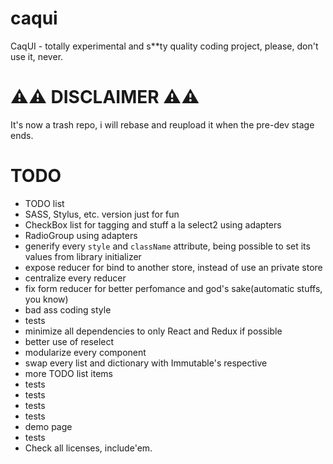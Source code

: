 # caqui
CaqUI - totally experimental and s**ty quality coding project, please, don't use it, never.

# :warning::warning: DISCLAIMER :warning::warning:

It's now a trash repo, i will rebase and reupload it when the pre-dev stage ends. 

TODO
=============================

- TODO list
- SASS, Stylus, etc. version just for fun
- CheckBox list for tagging and stuff a la select2 using adapters
- RadioGroup using adapters
- generify every `style` and `className` attribute, being possible to set its values from library initializer
- expose reducer for bind to another store, instead of use an private store
- centralize every reducer
- fix form reducer for better perfomance and god's sake(automatic stuffs, you know)
- bad ass coding style
- tests
- minimize all dependencies to only React and Redux if possible
- better use of reselect
- modularize every component
- swap every list and dictionary with Immutable's respective 
- more TODO list items
- tests
- tests
- tests
- tests
- demo page
- tests
- Check all licenses, include'em.
